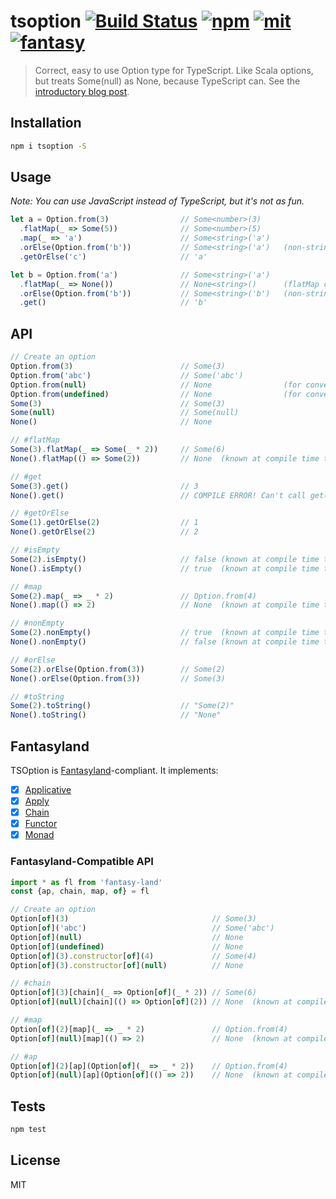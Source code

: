# tsoption [![Build Status][build]](https://circleci.com/gh/bcherny/tsoption) [![npm]](https://www.npmjs.com/package/tsoption) [![mit]](https://opensource.org/licenses/MIT) [![fantasy]](https://github.com/fantasyland/fantasy-land#monad)

[build]: https://img.shields.io/circleci/project/bcherny/tsoption.svg?branch=master&style=flat-square
[npm]: https://img.shields.io/npm/v/tsoption.svg?style=flat-square
[mit]: https://img.shields.io/npm/l/tsoption.svg?style=flat-square
[fantasy]: https://img.shields.io/badge/Fantasyland-Monad-ff4ba4.svg?style=flat-square

> Correct, easy to use Option type for TypeScript. Like Scala options, but treats Some(null) as None, because TypeScript can. See the [introductory blog post](https://performancejs.com/post/ewff3hj/Options-in-TypeScript).

## Installation

```sh
npm i tsoption -S
```

## Usage

*Note: You can use JavaScript instead of TypeScript, but it's not as fun.*

```ts
let a = Option.from(3)                // Some<number>(3)
  .flatMap(_ => Some(5))              // Some<number>(5)
  .map(_ => 'a')                      // Some<string>('a')
  .orElse(Option.from('b'))           // Some<string>('a')   (non-string type gives a compile error)
  .getOrElse('c')                     // 'a'

let b = Option.from('a')              // Some<string>('a')
  .flatMap(_ => None())               // None<string>()      (flatMap can map to any type)
  .orElse(Option.from('b'))           // Some<string>('b')   (non-string type gives a compile error)
  .get()                              // 'b'
```

## API

```ts
// Create an option
Option.from(3)                        // Some(3)
Option.from('abc')                    // Some('abc')
Option.from(null)                     // None                (for convenience)
Option.from(undefined)                // None                (for convenience)
Some(3)                               // Some(3)
Some(null)                            // Some(null)
None()                                // None

// #flatMap
Some(3).flatMap(_ => Some(_ * 2))     // Some(6)
None().flatMap(() => Some(2))         // None  (known at compile time too!)

// #get
Some(3).get()                         // 3
None().get()                          // COMPILE ERROR! Can't call get() on None

// #getOrElse
Some(1).getOrElse(2)                  // 1
None().getOrElse(2)                   // 2

// #isEmpty
Some(2).isEmpty()                     // false (known at compile time too!)
None().isEmpty()                      // true  (known at compile time too!)

// #map
Some(2).map(_ => _ * 2)               // Option.from(4)
None().map(() => 2)                   // None  (known at compile time too!)

// #nonEmpty
Some(2).nonEmpty()                    // true  (known at compile time too!)
None().nonEmpty()                     // false (known at compile time too!)

// #orElse
Some(2).orElse(Option.from(3))        // Some(2)
None().orElse(Option.from(3))         // Some(3)

// #toString
Some(2).toString()                    // "Some(2)"
None().toString()                     // "None"
```

## Fantasyland

TSOption is [Fantasyland](https://github.com/fantasyland/fantasy-land)-compliant. It implements:

- [x] [Applicative](https://github.com/fantasyland/fantasy-land#applicative)
- [x] [Apply](https://github.com/fantasyland/fantasy-land#apply)
- [x] [Chain](https://github.com/fantasyland/fantasy-land#chain)
- [x] [Functor](https://github.com/fantasyland/fantasy-land#functor)
- [x] [Monad](https://github.com/fantasyland/fantasy-land#monad)

### Fantasyland-Compatible API

```ts
import * as fl from 'fantasy-land'
const {ap, chain, map, of} = fl

// Create an option
Option[of](3)                                // Some(3)
Option[of]('abc')                            // Some('abc')
Option[of](null)                             // None
Option[of](undefined)                        // None
Option[of](3).constructor[of](4)             // Some(4)
Option[of](3).constructor[of](null)          // None

// #chain
Option[of](3)[chain](_ => Option[of](_ * 2)) // Some(6)
Option[of](null)[chain](() => Option[of](2)) // None  (known at compile time too!)

// #map
Option[of](2)[map](_ => _ * 2)               // Option.from(4)
Option[of](null)[map](() => 2)               // None  (known at compile time too!)

// #ap
Option[of](2)[ap](Option[of](_ => _ * 2))    // Option.from(4)
Option[of](null)[ap](Option[of](() => 2))    // None  (known at compile time too!)
```

## Tests

```sh
npm test
```

## License

MIT
